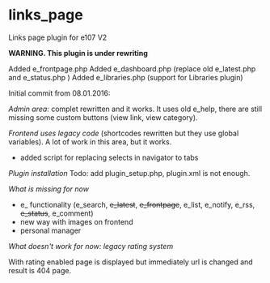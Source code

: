 # links_page
Links page plugin for e107 V2

**WARNING. This plugin is under rewriting** 
 
 
 
Added e_frontpage.php
Added e_dashboard.php (replace old e_latest.php and e_status.php )
Added e_libraries.php (support for Libraries plugin)

Initial commit from 08.01.2016: 

*Admin area:*
complet rewritten and it works. It uses old e_help, there are still missing some custom buttons (view link, view category). 

*Frontend uses legacy code* 
(shortcodes rewritten but they use global variables). A lot of work in this area, but it works.
- added script for replacing selects in navigator to tabs

*Plugin installation*
Todo: add plugin_setup.php, plugin.xml is not enough. 
 
*What is missing for now*
- e_ functionality (e_search, ~~e_latest~~, ~~e_frontpage~~,  e_list, e_notify, e_rss, ~~e_status~~, e_comment)
- new way with images on frontend
- personal manager

*What doesn't work for now: legacy rating system* 

With rating enabled page is displayed but immediately url is changed and result is 404 page. 


